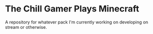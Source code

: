 # The Chill Gamer Plays Minecraft

A repository for whatever pack I'm currently working on developing on stream or otherwise.  
